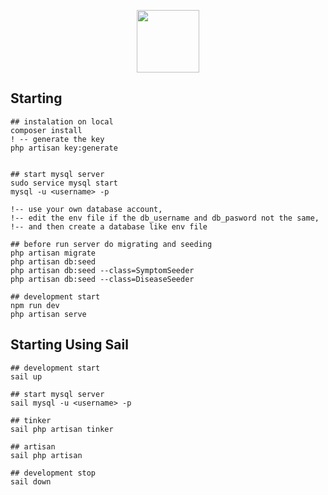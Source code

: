 <p align="center"><a href="https://github.com/dendydandees/diagnose-app" target="_blank"><img src="https://tailwindui.com/img/logos/workflow-mark-purple-600.svg" width="100"></a></p>

## Starting

```
## instalation on local
composer install
! -- generate the key
php artisan key:generate


## start mysql server
sudo service mysql start
mysql -u <username> -p

!-- use your own database account,
!-- edit the env file if the db_username and db_pasword not the same,
!-- and then create a database like env file

## before run server do migrating and seeding
php artisan migrate
php artisan db:seed
php artisan db:seed --class=SymptomSeeder
php artisan db:seed --class=DiseaseSeeder

## development start
npm run dev
php artisan serve
```

## Starting Using Sail

```
## development start
sail up

## start mysql server
sail mysql -u <username> -p

## tinker
sail php artisan tinker

## artisan
sail php artisan

## development stop
sail down
```
